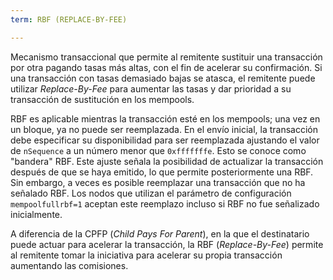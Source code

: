```yaml
---
term: RBF (REPLACE-BY-FEE)

---
```

Mecanismo transaccional que permite al remitente sustituir una transacción por otra pagando tasas más altas, con el fin de acelerar su confirmación. Si una transacción con tasas demasiado bajas se atasca, el remitente puede utilizar *Replace-By-Fee* para aumentar las tasas y dar prioridad a su transacción de sustitución en los mempools.

RBF es aplicable mientras la transacción esté en los mempools; una vez en un bloque, ya no puede ser reemplazada. En el envío inicial, la transacción debe especificar su disponibilidad para ser reemplazada ajustando el valor de `nSequence` a un número menor que `0xfffffffe`. Esto se conoce como "bandera" RBF. Este ajuste señala la posibilidad de actualizar la transacción después de que se haya emitido, lo que permite posteriormente una RBF. Sin embargo, a veces es posible reemplazar una transacción que no ha señalado RBF. Los nodos que utilizan el parámetro de configuración `mempoolfullrbf=1` aceptan este reemplazo incluso si RBF no fue señalizado inicialmente.

A diferencia de la CPFP (*Child Pays For Parent*), en la que el destinatario puede actuar para acelerar la transacción, la RBF (*Replace-By-Fee*) permite al remitente tomar la iniciativa para acelerar su propia transacción aumentando las comisiones.